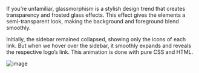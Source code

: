 If you’re unfamiliar, glassmorphism is a stylish design trend that creates transparency and frosted glass effects. This effect gives the elements a semi-transparent look, making the background and foreground blend smoothly.

Initially, the sidebar remained collapsed, showing only the icons of each link. But when we hover over the sidebar, it smoothly expands and reveals the respective logo’s link. This animation is done with pure CSS and HTML.



![image](https://github.com/user-attachments/assets/a83c94b9-9f77-4078-b774-56b08d8f9ba8)
